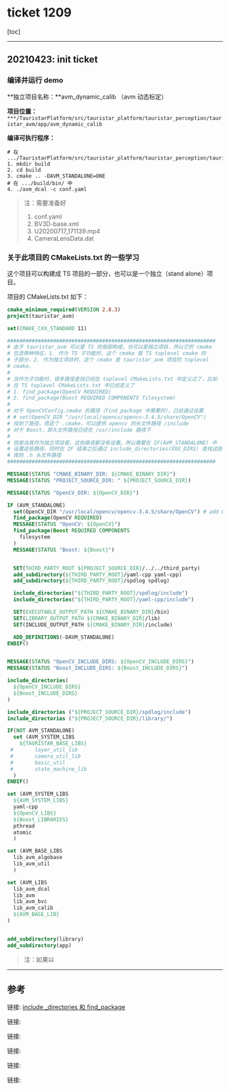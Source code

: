 # ticket 1209

[toc]



---



## 20210423: init ticket

### 编译并运行 demo

**独立项目名称：**avm_dynamic_calib （avm 动态标定）

**项目位置：**`***/TauristarPlatform/src/tauristar_platform/tauristar_perception/tauristar_avm/app/avm_dynamic_calib`

**编译可执行程序：**

```
# 在 .../TauristarPlatform/src/tauristar_platform/tauristar_perception/tauristar_avm/ 
1. mkdir build
2. cd build
3. cmake .. -DAVM_STANDALONE=ONE
# 在 .../build/bin/ 中
4. ./avm_dcal -c conf.yaml
```

> 注：需要准备好
> 1. conf.yaml
> 2. BV3D-base.xml
> 3. U20200717_171139.mp4
> 4. CameraLensData.dat



### 关于此项目的 CMakeLists.txt 的一些学习

这个项目可以构建成 TS 项目的一部分，也可以是一个独立（stand alone）项目。

项目的 CMakeLists.txt 如下：

```cmake
cmake_minimum_required(VERSION 2.8.3)
project(tauristar_avm)

set(CMAKE_CXX_STANDARD 11)

####################################################################
# 由于 tauristar_avm 可以是 TS 的局部构成，也可以是独立项目，所以它的 cmake
# 包含两种特征，1. 作为 TS 子功能时，这个 cmake 是 TS toplevel cmake 的
# 子部分，2. 作为独立项目时，这个 cmake 是 tauristar_avm 项目的 toplevel
# cmake。
#
# 当作为子功能时，很多路径查找已经在 toplevel CMakeLists.txt 中定义过了，比如
# 在 TS toplevel CMakeLists.txt 中已经定义了 
# 1. find_package(OpenCV REQUIRED)
# 2. find_package(Boost REQUIRED COMPONENTS filesystem)
# 
# 对于 OpenCVConfig.cmake 的路径（find_package 中需要的），已经通过设置
# # set(OpenCV_DIR "/usr/local/opencv/opencv-3.4.5/share/OpenCV") 
# 找到了路径，而这个 .cmake，可以提供 opencv 的头文件路径 /include
# 对于 Boost，其头文件路径已经在 /usr/include 路径下
#
# 但是当其作为独立项目是，这些路径都没有设置。所以需要在 IF(AVM_STANDALONE) 中
# 设置这些路径，同时在 IF 结束之后通过 include_directories(XXX_DIRS) 查找这些
# 库的 .h 头文件路径
####################################################################

MESSAGE(STATUS "CMAKE_BINARY_DIR: ${CMAKE_BINARY_DIR}")
MESSAGE(STATUS "PROJECT_SOURCE_DIR: " ${PROJECT_SOURCE_DIR})

MESSAGE(STATUS "OpenCV_DIR: ${OpenCV_DIR}")

IF (AVM_STANDALONE)
  set(OpenCV_DIR "/usr/local/opencv/opencv-3.4.5/share/OpenCV") # add 0423, 在本地这样配置，制定 OpencvConfig.cmake
  find_package(OpenCV REQUIRED)
  MESSAGE(STATUS "OpenCV: ${OpenCV}")
  find_package(Boost REQUIRED COMPONENTS
    filesystem
  )
  MESSAGE(STATUS "Boost: ${Boost}")


  SET(THIRD_PARTY_ROOT ${PROJECT_SOURCE_DIR}/../../third_party)
  add_subdirectory(${THIRD_PARTY_ROOT}/yaml-cpp yaml-cpp)
  add_subdirectory(${THIRD_PARTY_ROOT}/spdlog spdlog)

  include_directories("${THIRD_PARTY_ROOT}/spdlog/include")
  include_directories("${THIRD_PARTY_ROOT}/yaml-cpp/include")

  SET(EXECUTABLE_OUTPUT_PATH ${CMAKE_BINARY_DIR}/bin)
  SET(LIBRARY_OUTPUT_PATH ${CMAKE_BINARY_DIR}/lib)
  SET(INCLUDE_OUTPUT_PATH ${CMAKE_BINARY_DIR}/include)

  ADD_DEFINITIONS(-DAVM_STANDALONE)
ENDIF()


MESSAGE(STATUS "OpenCV_INCLUDE_DIRS: ${OpenCV_INCLUDE_DIRS}")
MESSAGE(STATUS "Boost_INCLUDE_DIRS: ${Boost_INCLUDE_DIRS}")

include_directories(
  ${OpenCV_INCLUDE_DIRS}
  ${Boost_INCLUDE_DIRS}
)

include_directories ("${PROJECT_SOURCE_DIR}/spdlog/include")
include_directories ("${PROJECT_SOURCE_DIR}/library/")

IF(NOT AVM_STANDALONE)
  set (AVM_SYSTEM_LIBS
    ${TAURISTAR_BASE_LIBS}
 #       layer_util_lib
 #       camera_util_lib
 #       basic_util
 #       state_machine_lib
  )
ENDIF()

set (AVM_SYSTEM_LIBS
  ${AVM_SYSTEM_LIBS}
  yaml-cpp
  ${OpenCV_LIBS}
  ${Boost_LIBRARIES}
  pthread
  atomic
  )

set (AVM_BASE_LIBS
  lib_avm_algobase
  lib_avm_util
  )

set (AVM_LIBS
  lib_avm_dcal
  lib_avm
  lib_avm_bvc
  lib_avm_calib
  ${AVM_BASE_LIB}
)


add_subdirectory(library)
add_subdirectory(app)

```



> 注：如果以






---



## 参考

链接: [include _directories 和 find_package](https://blog.csdn.net/weixin_39393741/article/details/85070299)

链接: []()

链接: []()

链接: []()

链接: []()

链接: []() 